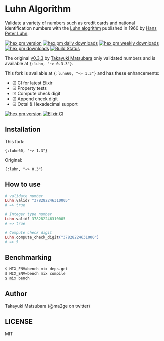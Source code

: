 # Luhn Algorithm

Validate a variety of numbers such as credit cards and national identification numbers with the [Luhn alogrithm][luhn] published in 1960 by [Hans Peter Luhn][hpl].

[![hex.pm version](https://img.shields.io/hexpm/v/luhn.svg)](https://hex.pm/packages/luhn)
[![hex.pm daily downloads](https://img.shields.io/hexpm/dd/luhn.svg)](https://hex.pm/packages/luhn)
[![hex.pm weekly downloads](https://img.shields.io/hexpm/dw/luhn.svg)](https://hex.pm/packages/luhn) 
[![hex.pm downloads](https://img.shields.io/hexpm/dt/luhn.svg)](https://hex.pm/packages/luhn)
[![Build Status](https://github.com/ma2gedev/luhn_ex/workflows/Elixir%20CI/badge.svg?branch=master)](https://github.com/ma2gedev/luhn_ex/actions?query=workflow%3A%22Elixir+CI%22)

The original [v0.3.3][fork] by [Takayuki Matsubara][ma2gedev] only validated numbers and is available at `{:luhn, "~> 0.3.3"}`.

This fork is available at `{:luhn60, "~> 1.3"}` and has these enhancements:

- &#9745; CI for latest Elixir
- &#9745; Property tests
- &#9745; Compute check digit
- &#9745; Append check digit
- &#9745; Octal & Hexadecimal support

[![hex.pm version](https://img.shields.io/hexpm/v/luhn60.svg)](https://hex.pm/packages/luhn60)
[![Elixir CI](https://github.com/devstopfix/luhn_ex/actions/workflows/elixir.yml/badge.svg)](https://github.com/devstopfix/luhn_ex/actions/workflows/elixir.yml)

## Installation

This fork:

    {:luhn60, "~> 1.3"}

Original:

    {:luhn, "~> 0.3"}

## How to use

```elixir
# validate number
Luhn.valid? "378282246310005"
# => true

# Integer type number
Luhn.valid? 378282246310005
# => true

# Compute check digit
Luhn.compute_check_digit("37828224631000")
# => 5
```

## Benchmarking

```bash
$ MIX_ENV=bench mix deps.get
$ MIX_ENV=bench mix compile
$ mix bench
```

## Author

Takayuki Matsubara (@ma2ge on twitter)

## LICENSE

MIT

[fork]: https://github.com/ma2gedev/luhn_ex/tree/0.3.3
[luhn]: https://en.wikipedia.org/wiki/Luhn_algorithm
[hpl]: https://en.wikipedia.org/wiki/Hans_Peter_Luhn
[ma2gedev]: https://github.com/ma2gedev